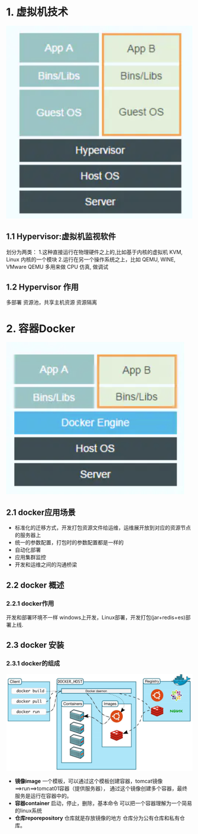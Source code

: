 # 1. 虚拟机技术
![Image in doc_img may be lost.](https://raw.githubusercontent.com/zhilin527/algorithm-Python/master/doc/doc_img/vm_structure.png)

## 1.1 Hypervisor:虚拟机监视软件
划分为两类：
1.这种直接运行在物理硬件之上的,比如基于内核的虚拟机 KVM, Linux 内核的一个模块
2.运行在另一个操作系统之上，比如 QEMU, WINE, VMware QEMU 多用来做 CPU 仿真, 做调试

## 1.2 Hypervisor 作用
多部署
资源池，共享主机资源
资源隔离

# 2. 容器Docker
![Image in doc_img may be lost.](https://raw.githubusercontent.com/zhilin527/algorithm-Python/master/doc/doc_img/docker.png)

## 2.1 docker应用场景
- 标准化的迁移方式，开发打包资源文件给运维，运维展开放到对应的资源节点的服务器上
- 统一的参数配置，打包时的参数配置都是一样的
- 自动化部署
- 应用集群监控
- 开发和运维之间的沟通桥梁

## 2.2 docker 概述
### 2.2.1 docker作用
开发和部署环境不一样
windows上开发，Linux部署，开发打包(jar+redis+es)部署上线.

## 2.3 docker 安装
### 2.3.1 docker的组成
![Image in doc_img may be lost.](https://raw.githubusercontent.com/zhilin527/algorithm-Python/master/doc/doc_img/docker_structure.png)
- **镜像image**
一个模板，可以通过这个模板创建容器，tomcat镜像==>run==>tomcat01容器（提供服务器），
通过这个镜像创建多个容器，最终服务是运行在容器中的。
- **容器container**
启动，停止，删除，基本命令
可以把一个容器理解为一个简易的linux系统
- **仓库reporepository**
仓库就是存放镜像的地方
仓库分为公有仓库和私有仓库。





